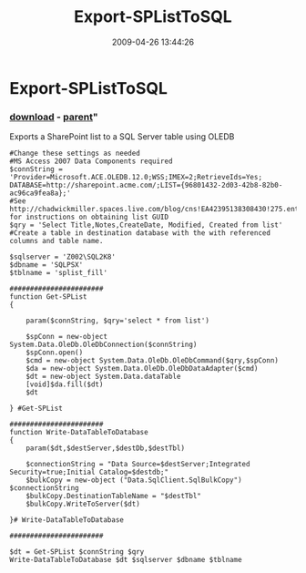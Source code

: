 ﻿---
pid:            1064
parent:         1002
children:       
poster:         Chad MIller
title:          Export-SPListToSQL
date:           2009-04-26 13:44:26
format:         posh
---

# Export-SPListToSQL

### [download](1064.ps1) - [parent](1002.md)"

Exports a SharePoint list to a SQL Server table using OLEDB

```posh
#Change these settings as needed
#MS Access 2007 Data Components required
$connString = 'Provider=Microsoft.ACE.OLEDB.12.0;WSS;IMEX=2;RetrieveIds=Yes; DATABASE=http://sharepoint.acme.com/;LIST={96801432-2d03-42b8-82b0-ac96ca9fea8a};'
#See http://chadwickmiller.spaces.live.com/blog/cns!EA42395138308430!275.entry for instructions on obtaining list GUID
$qry = 'Select Title,Notes,CreateDate, Modified, Created from list'
#Create a table in destination database with the with referenced columns and table name.

$sqlserver = 'Z002\SQL2K8'
$dbname = 'SQLPSX'
$tblname = 'splist_fill'

#######################
function Get-SPList
{

    param($connString, $qry='select * from list')

    $spConn = new-object System.Data.OleDb.OleDbConnection($connString)
    $spConn.open()
    $cmd = new-object System.Data.OleDb.OleDbCommand($qry,$spConn) 
    $da = new-object System.Data.OleDb.OleDbDataAdapter($cmd) 
    $dt = new-object System.Data.dataTable 
    [void]$da.fill($dt)
    $dt

} #Get-SPList

#######################
function Write-DataTableToDatabase
{ 
    param($dt,$destServer,$destDb,$destTbl)

    $connectionString = "Data Source=$destServer;Integrated Security=true;Initial Catalog=$destdb;"
    $bulkCopy = new-object ("Data.SqlClient.SqlBulkCopy") $connectionString
    $bulkCopy.DestinationTableName = "$destTbl"
    $bulkCopy.WriteToServer($dt)

}# Write-DataTableToDatabase

#######################

$dt = Get-SPList $connString $qry
Write-DataTableToDatabase $dt $sqlserver $dbname $tblname
```
